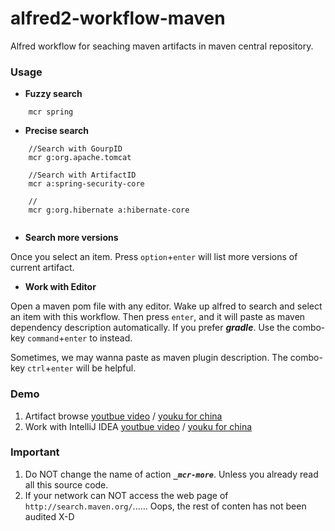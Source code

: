alfred2-workflow-maven
======================

Alfred workflow for seaching maven artifacts in maven central repository.

### Usage

* **Fuzzy search**

```
	mcr spring
```

* **Precise search**

```
	//Search with GourpID
	mcr g:org.apache.tomcat
	
	//Search with ArtifactID
	mcr a:spring-security-core
	
	//
	mcr g:org.hibernate a:hibernate-core
	
```


* **Search more versions**

Once you select an item. Press `option`+`enter` will list more versions of current artifact.

* **Work with Editor**

Open a maven pom file with any editor. Wake up alfred to search and select an item with this workflow. Then press `enter`, and it will paste as maven dependency description automatically. If you prefer ***gradle***. Use the combo-key `command`+`enter` to instead.

Sometimes, we may wanna paste as maven plugin description. The combo-key `ctrl`+`enter` will be helpful.

### Demo

1. Artifact browse [youtbue video](http://youtu.be/vkHHqqk5jO4) / [youku for china](http://)
2. Work with IntelliJ IDEA [youtbue video](http://youtu.be/E-O1dEwyybE) / [youku for china](http://)

### Important

1. Do NOT change the name of action ***`_mcr-more`***. Unless you already read all this source code.
2. If your network can NOT access the web page of `http://search.maven.org/`......
Oops, the rest of conten has not been audited X-D